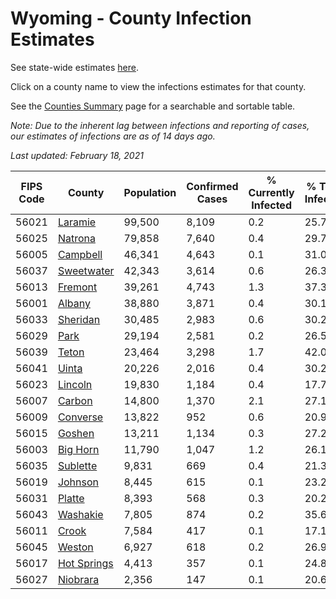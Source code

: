# Wyoming - County Infection Estimates

See state-wide estimates [here](/infections/us-wy).

Click on a county name to view the infections estimates for that county.

See the [Counties Summary](/infections/summary-counties) page for a searchable and sortable table.

*Note: Due to the inherent lag between infections and reporting of cases, our estimates of infections are as of 14 days ago.*

*Last updated: February 18, 2021*

|   FIPS Code |                     County |   Population |   Confirmed Cases |   % Currently Infected |   % Total Infected |
|-------------|----------------------------|--------------|-------------------|------------------------|--------------------|
|       56021 |         [Laramie](laramie) |       99,500 |             8,109 |                    0.2 |               25.7 |
|       56025 |         [Natrona](natrona) |       79,858 |             7,640 |                    0.4 |               29.7 |
|       56005 |       [Campbell](campbell) |       46,341 |             4,643 |                    0.1 |               31.0 |
|       56037 |   [Sweetwater](sweetwater) |       42,343 |             3,614 |                    0.6 |               26.3 |
|       56013 |         [Fremont](fremont) |       39,261 |             4,743 |                    1.3 |               37.3 |
|       56001 |           [Albany](albany) |       38,880 |             3,871 |                    0.4 |               30.1 |
|       56033 |       [Sheridan](sheridan) |       30,485 |             2,983 |                    0.6 |               30.2 |
|       56029 |               [Park](park) |       29,194 |             2,581 |                    0.2 |               26.5 |
|       56039 |             [Teton](teton) |       23,464 |             3,298 |                    1.7 |               42.0 |
|       56041 |             [Uinta](uinta) |       20,226 |             2,016 |                    0.4 |               30.2 |
|       56023 |         [Lincoln](lincoln) |       19,830 |             1,184 |                    0.4 |               17.7 |
|       56007 |           [Carbon](carbon) |       14,800 |             1,370 |                    2.1 |               27.1 |
|       56009 |       [Converse](converse) |       13,822 |               952 |                    0.6 |               20.9 |
|       56015 |           [Goshen](goshen) |       13,211 |             1,134 |                    0.3 |               27.2 |
|       56003 |       [Big Horn](big-horn) |       11,790 |             1,047 |                    1.2 |               26.1 |
|       56035 |       [Sublette](sublette) |        9,831 |               669 |                    0.4 |               21.3 |
|       56019 |         [Johnson](johnson) |        8,445 |               615 |                    0.1 |               23.2 |
|       56031 |           [Platte](platte) |        8,393 |               568 |                    0.3 |               20.2 |
|       56043 |       [Washakie](washakie) |        7,805 |               874 |                    0.2 |               35.6 |
|       56011 |             [Crook](crook) |        7,584 |               417 |                    0.1 |               17.1 |
|       56045 |           [Weston](weston) |        6,927 |               618 |                    0.2 |               26.9 |
|       56017 | [Hot Springs](hot-springs) |        4,413 |               357 |                    0.1 |               24.8 |
|       56027 |       [Niobrara](niobrara) |        2,356 |               147 |                    0.1 |               20.6 |